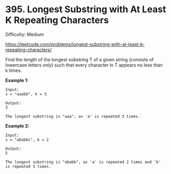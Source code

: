 # 395. Longest Substring with At Least K Repeating Characters

Difficulty: Medium

https://leetcode.com/problems/longest-substring-with-at-least-k-repeating-characters/

Find the length of the longest substring T of a given string (consists of lowercase letters only) such that every character in T appears no less than k times.

**Example 1:**
```
Input:
s = "aaabb", k = 3

Output:
3

The longest substring is "aaa", as 'a' is repeated 3 times.
```

**Example 2:**
```
Input:
s = "ababbc", k = 2

Output:
5

The longest substring is "ababb", as 'a' is repeated 2 times and 'b' is repeated 3 times.
```
